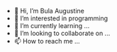 - 👋 Hi, I’m Bula Augustine 
- 👀 I’m interested in programming
- 🌱 I’m currently learning ...
- 💞️ I’m looking to collaborate on ...
- 📫 How to reach me ...

<!---
ultrafyn/ultrafyn is a ✨ special ✨ repository because its `README.md` (this file) appears on your GitHub profile.
You can click the Preview link to take a look at your changes.
--->
